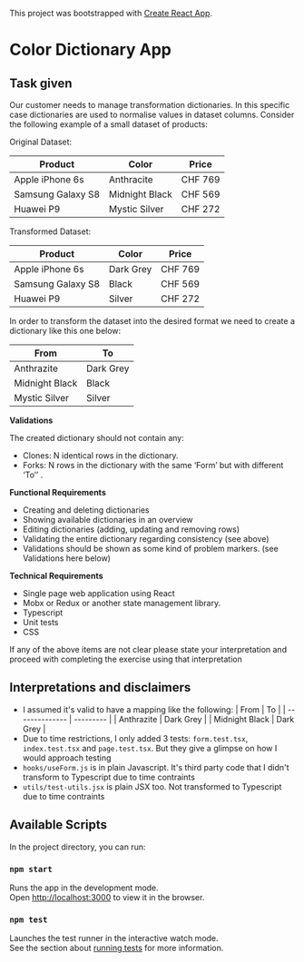 This project was bootstrapped with [Create React App](https://github.com/facebook/create-react-app).

# Color Dictionary App

## Task given

Our customer needs to manage transformation dictionaries.
In this specific case dictionaries are used to normalise values in dataset columns.
Consider the following example of a small dataset of products:

Original Dataset:

| Product           | Color          | Price   |
| ----------------- | -------------- | ------- |
| Apple iPhone 6s   | Anthracite     | CHF 769 |
| Samsung Galaxy S8 | Midnight Black | CHF 569 |
| Huawei P9         | Mystic Silver  | CHF 272 |

Transformed Dataset:

| Product           | Color     | Price   |
| ----------------- | --------- | ------- |
| Apple iPhone 6s   | Dark Grey | CHF 769 |
| Samsung Galaxy S8 | Black     | CHF 569 |
| Huawei P9         | Silver    | CHF 272 |

In order to transform the dataset into the desired format we need to create a dictionary like
this one below:

| From           | To        |
| -------------- | --------- |
| Anthrazite     | Dark Grey |
| Midnight Black | Black     |
| Mystic Silver  | Silver    |

**Validations**

The created dictionary should not contain any:

- Clones: N identical rows in the dictionary.
- Forks: N rows in the dictionary with the same ‘Form’ but with different ‘To’’ .

**Functional Requirements**

- Creating and deleting dictionaries
- Showing available dictionaries in an overview
- Editing dictionaries (adding, updating and removing rows)
- Validating the entire dictionary regarding consistency (see above)
- Validations should be shown as some kind of problem markers. (see Validations here
  below)

**Technical Requirements**

- Single page web application using React
- Mobx or Redux or another state management library.
- Typescript
- Unit tests
- CSS

If any of the above items are not clear please state your interpretation and proceed with
completing the exercise using that interpretation

## Interpretations and disclaimers

- I assumed it's valid to have a mapping like the following:
  | From           | To        |
  | -------------- | --------- |
  | Anthrazite     | Dark Grey |
  | Midnight Black | Dark Grey |
- Due to time restrictions, I only added 3 tests: `form.test.tsx`, `index.test.tsx` and `page.test.tsx`. But they give a glimpse on how I would approach testing
- `hooks/useForm.js` is in plain Javascript. It's third party code that I didn't transform to Typescript due to time contraints
- `utils/test-utils.jsx` is plain JSX too. Not transformed to Typescript due to time contraints

## Available Scripts

In the project directory, you can run:

### `npm start`

Runs the app in the development mode.<br>
Open [http://localhost:3000](http://localhost:3000) to view it in the browser.

### `npm test`

Launches the test runner in the interactive watch mode.<br>
See the section about [running tests](https://facebook.github.io/create-react-app/docs/running-tests) for more information.
